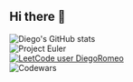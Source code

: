 ## Hi there 👋
![Diego's GitHub stats](https://github-readme-stats.vercel.app/api?username=DiegoRomeo&show_icons=true&theme=tokyonight)  
![Project Euler](https://projecteuler.net/profile/DiegoRomeo.png)  
[![LeetCode user DiegoRomeo](https://img.shields.io/badge/dynamic/json?style=for-the-badge&labelColor=black&color=%23ffa116&label=Solved&query=solved&url=https%3A%2F%2Fleetcode-badge.vercel.app%2Fapi%2Fusers%2FDiegoRomeo&logo=leetcode&logoColor=yellow)](https://leetcode.com/DiegoRomeo/)  
![Codewars](https://www.codewars.com/users/DiegoRomeo/badges/micro)  
<!--
**DiegoRomeo/DiegoRomeo** is a ✨ _special_ ✨ repository because its `README.md` (this file) appears on your GitHub profile.

Here are some ideas to get you started:

- 🔭 I’m currently working on ...
- 🌱 I’m currently learning ...
- 👯 I’m looking to collaborate on ...
- 🤔 I’m looking for help with ...
- 💬 Ask me about ...
- 📫 How to reach me: ...
- 😄 Pronouns: ...
- ⚡ Fun fact: ...
-->
